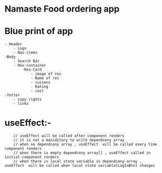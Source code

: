# Namaste Food ordering app
#   Blue print of app

    - Header
        - Logo
        - Nav-items
    -Body
        - Search Bar
        - Res-container
            -Res-Card
                - image of res
                - Name of res
                - cuisens
                - Rating
                - cost
    -fotter
        - copy rights
        - links


# useEffect:- 
        // useEffect will be called after component renders
        // it is not a maniditory to write dependceny array
        // when no dependceny array , useEffect  will be called every time component renders
        // when there is empty dependceny array[] , useEffect called in initial component renders
        // when there is local state variable in dependceny array , useEffect  will be called when local state variable[LogInBtn] changes

